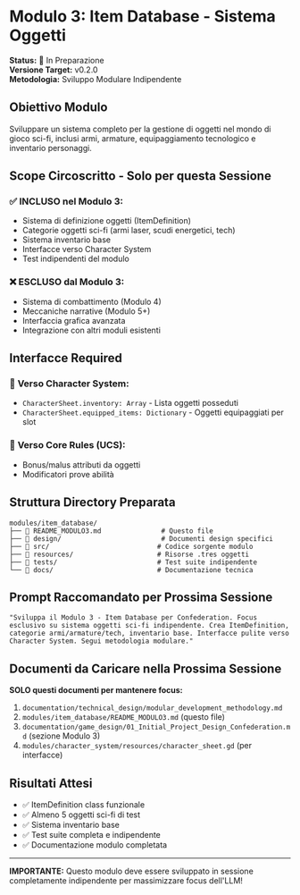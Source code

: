 # Modulo 3: Item Database - Sistema Oggetti

**Status:** 🚧 In Preparazione  
**Versione Target:** v0.2.0  
**Metodologia:** Sviluppo Modulare Indipendente

## Obiettivo Modulo

Sviluppare un sistema completo per la gestione di oggetti nel mondo di gioco sci-fi, inclusi armi, armature, equipaggiamento tecnologico e inventario personaggi.

## Scope Circoscritto - Solo per questa Sessione

### ✅ **INCLUSO nel Modulo 3:**
- Sistema di definizione oggetti (ItemDefinition)
- Categorie oggetti sci-fi (armi laser, scudi energetici, tech)
- Sistema inventario base
- Interfacce verso Character System
- Test indipendenti del modulo

### ❌ **ESCLUSO dal Modulo 3:**
- Sistema di combattimento (Modulo 4)
- Meccaniche narrative (Modulo 5+)
- Interfaccia grafica avanzata
- Integrazione con altri moduli esistenti

## Interfacce Required

### 🔗 **Verso Character System:**
- `CharacterSheet.inventory: Array` - Lista oggetti posseduti
- `CharacterSheet.equipped_items: Dictionary` - Oggetti equipaggiati per slot

### 🔗 **Verso Core Rules (UCS):**
- Bonus/malus attributi da oggetti
- Modificatori prove abilità

## Struttura Directory Preparata

```
modules/item_database/
├── 📄 README_MODULO3.md               # Questo file
├── 📁 design/                         # Documenti design specifici
├── 📁 src/                           # Codice sorgente modulo
├── 📁 resources/                     # Risorse .tres oggetti
├── 📁 tests/                         # Test suite indipendente
└── 📁 docs/                          # Documentazione tecnica
```

## Prompt Raccomandato per Prossima Sessione

```
"Sviluppa il Modulo 3 - Item Database per Confederation. Focus esclusivo su sistema oggetti sci-fi indipendente. Crea ItemDefinition, categorie armi/armature/tech, inventario base. Interfacce pulite verso Character System. Segui metodologia modulare."
```

## Documenti da Caricare nella Prossima Sessione

**SOLO questi documenti per mantenere focus:**

1. `documentation/technical_design/modular_development_methodology.md`
2. `modules/item_database/README_MODULO3.md` (questo file)
3. `documentation/game_design/01_Initial_Project_Design_Confederation.md` (sezione Modulo 3)
4. `modules/character_system/resources/character_sheet.gd` (per interfacce)

## Risultati Attesi

- ✅ ItemDefinition class funzionale
- ✅ Almeno 5 oggetti sci-fi di test
- ✅ Sistema inventario base
- ✅ Test suite completa e indipendente
- ✅ Documentazione modulo completata

---

**IMPORTANTE:** Questo modulo deve essere sviluppato in sessione completamente indipendente per massimizzare focus dell'LLM! 